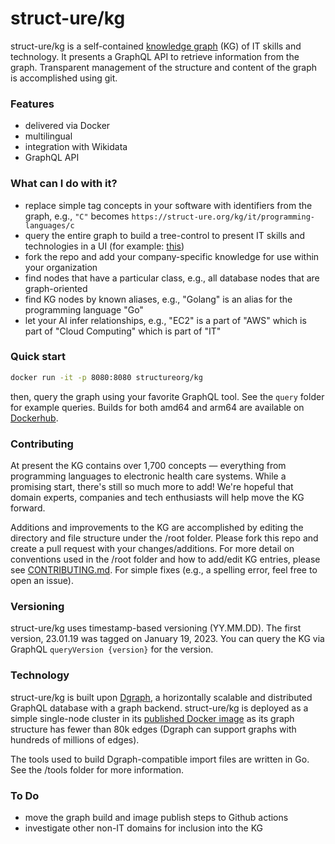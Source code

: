 # struct-ure/kg

struct-ure/kg is a self-contained [knowledge graph](https://en.wikipedia.org/wiki/Knowledge_graph) (KG) of IT skills and technology. It presents a GraphQL API to retrieve information from the graph. Transparent management of the structure and content of the graph is accomplished using git.

### Features

* delivered via Docker
* multilingual
* integration with Wikidata
* GraphQL API

### What can I do with it?

* replace simple tag concepts in your software with identifiers from the graph, e.g., `"C"` becomes `https://struct-ure.org/kg/it/programming-languages/c`
* query the entire graph to build a tree-control to present IT skills and technologies in a UI (for example: [this](/examples/ui-tree/index.html))
* fork the repo and add your company-specific knowledge for use within your organization
* find nodes that have a particular class, e.g., all database nodes that are graph-oriented
* find KG nodes by known aliases, e.g., "Golang" is an alias for the programming language "Go"
* let your AI infer relationships, e.g., "EC2" is a part of "AWS" which is part of "Cloud Computing" which is part of "IT"

### Quick start

```sh
docker run -it -p 8080:8080 structureorg/kg
```

then, query the graph using your favorite GraphQL tool. See the `query` folder for example queries. Builds for both amd64 and arm64 are available on [Dockerhub](https://hub.docker.com/r/structureorg/kg/tags).

### Contributing
At present the KG contains over 1,700 concepts — everything from programming languages to electronic health care systems. While a promising start, there's still so much more to add! We're hopeful that domain experts, companies and tech enthusiasts will help move the KG forward.

Additions and improvements to the KG are accomplished by editing the directory and file structure under the /root folder. Please fork this repo and create a pull request with your changes/additions. For more detail on conventions used in the /root folder and how to add/edit KG entries, please see [CONTRIBUTING.md](CONTRIBUTING.md). For simple fixes (e.g., a spelling error, feel free to open an issue).

### Versioning
struct-ure/kg uses timestamp-based versioning (YY.MM.DD). The first version, 23.01.19 was tagged on January 19, 2023. You can query the KG via GraphQL `queryVersion {version}` for the version.

### Technology
struct-ure/kg is built upon [Dgraph](https://github.com/draph-io/dgraph), a horizontally scalable and distributed GraphQL database with a graph backend. struct-ure/kg is deployed as a simple single-node cluster in its [published Docker image](https://hub.docker.com/r/structureorg/kg/tags) as its graph structure has fewer than 80k edges (Dgraph can support graphs with hundreds of millions of edges).

The tools used to build Dgraph-compatible import files are written in Go. See the /tools folder for more information.

### To Do
* move the graph build and image publish steps to Github actions
* investigate other non-IT domains for inclusion into the KG
